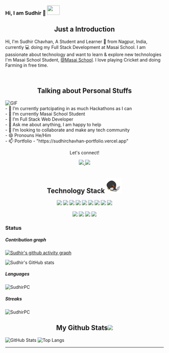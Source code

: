  ### Hi, I am Sudhir 👋 <img width="40px" height="30px" margin="10px" src="https://user-images.githubusercontent.com/97445870/165688498-9b1c93a4-ef22-4f98-8305-d77cf3e0cb5b.png"/>



<h2 align="center">Just a Introduction
</h2>

Hi, I'm Sudhir Chavhan, A Student and Learner 🚀 from Nagpur, India, currently 💻 doing my Full Stack Development at Masai School. I am passionate about technology and want to learn & explore new technologies I'm Masai School Student, [@Masai School](https://in.linkedin.com/school/masai-school/). I love playing Cricket and doing Farming in free time.

</br>
</hr>
<h2 align="center">Talking about Personal Stuffs 

</h2>
<!--   align="left" -->
  <div display="flex">
    <div >
  <img  alt="GIF" src="https://media.giphy.com/media/836HiJc7pgzy8iNXCn/giphy.gif" />
  </div>
   <div >
- 🧑 I’m currently partcipating in as much Hackathons as I can </br>
- 🌱 I’m currently Masai School Student</br>
- 🌱 I’m Full Stack Web Developer</br>
- 💬 Ask me about anything, I am happy to help</br>
- 👯 I’m looking to collaborate and make any tech community</br>
- 😄 Pronouns He/Him </br>
- 📫 Portfolio - "https://sudhirchavhan-portfolio.vercel.app"
<!-- - <p>https://sudhir-portfolio.vercel.app/</p> -->
 </div>
 
</div>


<div align="center" >
<p >Let's connect!</p>
 <a href="https://www.linkedin.com/in/sudhirpc/">
    <img src="https://img.shields.io/badge/linkedin-%230077B5.svg?&style=for-the-badge&logo=linkedin&logoColor=white" />
 
</a>
 
<a href="https://twitter.com/SudhirChavhan27">
    <img src="https://img.shields.io/badge/Twitter-1DA1F2?style=for-the-badge&logo=twitter&logoColor=white" />
</a>
<!-- 
<a href="https://www.instagram.com/chavhansudhir/">
    <img src="https://img.shields.io/badge/Instagram-E4405F?style=for-the-badge&logo=instagram&logoColor=white" />
</a> -->
<!--   <a href="sudhirchavhan100@gmail.com">
 <img src= https://img.shields.io/badge/Gmail-D14836?style=for-the-badge&logo=gmail&logoColor=white />
  </a> -->




<!-- <a href="https://www.facebook.com/sudhir.chavhan.583/">
    <img src="https://img.shields.io/badge/Facebook-1877F2?style=for-the-badge&logo=facebook&logoColor=white" />
</a> -->


</div>




<h1></h1>
<p align="center">
  <h2 align="center">Technology Stack  <img src="https://github.com/Vaman93/Vaman93/blob/main/image/laptop.gif" width="50"></h2>
<div align="center">
   <img src="https://img.shields.io/badge/-HTML-c58545?style=for-the-badge&logo=html5&logoColor=c58545&labelColor=282828">
   <img src="https://img.shields.io/badge/-CSS-d1a01f?style=for-the-badge&logo=css3&logoColor=d1a01f&labelColor=282828">
   <img src="https://img.shields.io/badge/JavaScript-F7DF1E?style=for-the-badge&logo=javascript&logoColor=d1a01f&labelColor=282828">
   <img src="https://img.shields.io/badge/Node.js-43853D?style=for-the-badge&logo=node.js&logoColor=d1a01f&labelColor=282828">
   <img src="https://img.shields.io/badge/Express.js-404D59?style=for-the-badge&logo=express.js&logoColor=d1a01f&labelColor=282828">
   <img src="https://img.shields.io/badge/React-20232A?style=for-the-badge&logo=react&logoColor=61DAFB&labelColor=282828">
   <img src="https://img.shields.io/badge/MongoDB-4EA94B?style=for-the-badge&logo=mongodb&logoColor=white">
  <img src="https://img.shields.io/badge/Bootstrap-563D7C?style=for-the-badge&logo=bootstrap&logoColor=white"/>
<img src="https://img.shields.io/badge/Material--UI-0081CB?style=for-the-badge&logo=material-ui&logoColor=white"/>
  </br>
    </br>
  <img src="https://img.shields.io/badge/GitHub-100000?style=for-the-badge&logo=github&logoColor=white"/>
 
  <img src="https://img.shields.io/badge/Netlify-00C7B7?style=for-the-badge&logo=netlify&logoColor=whit"/>
  
  <img src="https://img.shields.io/badge/Heroku-430098?style=for-the-badge&logo=heroku&logoColor=white"/>
  
  <img src="https://img.shields.io/badge/Redux-593D88?style=for-the-badge&logo=redux&logoColor=white"/>
</div>
</p>

<h3>Status</h3>

<h5>Contribution graph</h5>

[![Sudhir's github activity graph](https://activity-graph.herokuapp.com/graph?username=SudhirPC&theme=react-dark)](https://github.com/SudhirPC/github-readme-activity-graph)

![Sudhir's GitHub stats](https://github-readme-stats.vercel.app/api?username=SudhirPC&show_icons=true&theme=radical)

<h5>Languages</h5>

<p><img align="center" src="https://github-readme-stats.vercel.app/api/top-langs?username=SudhirPC&show_icons=true&locale=en&layout=compact&hide=css" alt="SudhirPC" /></p>

<h5>Streaks</h5>
<p><img align="center" src="https://github-readme-streak-stats.herokuapp.com/?user=SudhirPC&" alt="SudhirPC" /></p>

<h2 align="center">
  My Github Stats<img src="https://media.giphy.com/media/VgCDAzcKvsR6OM0uWg/giphy.gif" width="50">
</h2>

![GitHub Stats](https://github-readme-stats.vercel.app/api?username=SudhirPC&theme=radical)
![Top Langs](https://github-readme-stats.vercel.app/api/top-langs/?username=SudhirPC&theme=tokyonight)

<hr> 
